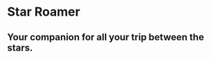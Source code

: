 Star Roamer
===========

Your companion for all your trip between the stars.
---------------------------------------------------


